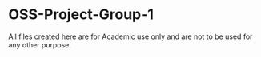 # OSS-Project-Group-1

All files created here are for Academic use only and are not to be used for any other purpose.
